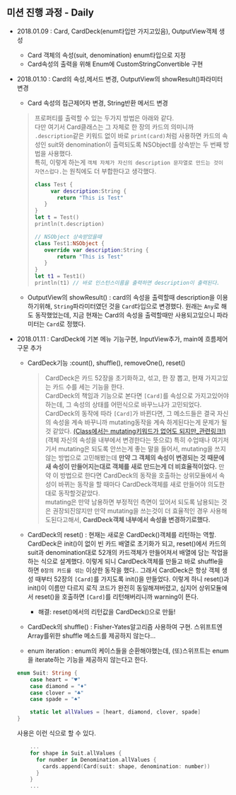## 미션 진행 과정 - Daily
- 2018.01.09 : Card, CardDeck(enum타입만 가지고있음), OutputView객체 생성
  - Card 객체의 속성(suit, denomination) enum타입으로 지정
  - Card속성의 출력을 위해 Enum에 CustomStringConvertible 구현
- 2018.01.10 : Card의 속성,메서드 변경, OutputView의 showResult()파라미터 변경
  - Card 속성의 접근제어자 변경, String반환 메서드 변경
  > 프로퍼티를 출력할 수 있는 두가지 방법은 아래와 같다. <br/>
  > 다만 여기서 Card클래스는 그 자체로 한 장의 카드의 의미니까 `.description`같은 키워드 없이 바로 `print(card)`처럼 사용하면 카드의 속성인 suit와 denomination이 출력되도록 NSObject를 상속받는 두 번째 방법을 사용했다. <br/>
  > 특히, 이렇게 하는게 `객체 자체가 자신의 description 문자열로 만드는 것이 자연스럽다.`는 원칙에도 더 부합한다고 생각했다.
  > ```swift
  > class Test {
  >      var description:String {
  >        return "This is Test"
  >    }
  >}
  >let t = Test()
  >println(t.description)
  >
  > // NSObject 상속받았을때
  >class Test1:NSObject {
  >    override var description:String {
  >        return "This is Test"
  >    }
  >}
  >let t1 = Test1()
  >println(t1) // 바로 인스턴스이름을 출력하면 description이 출력된다.
  > ```

  - OutputView의 showResult() : card의 속성을 출력할때 description을 이용하기위해, `String`파라미터였던 것을 `Card`타입으로 변경했다. 원래는 `Any`로 해도 동작했었는데, 지금 현재는 Card의 속성을 출력할때만 사용되고있으니 파라미터는 `Card`로 정했다.

- 2018.01.11 : CardDeck에 기본 메뉴 기능구현, InputView추가, main에 흐름제어구문 추가
  - CardDeck기능 :count(), shuffle(), removeOne(), reset()
    > CardDeck은 카드 52장을 초기화하고, 섞고, 한 장 뽑고, 현재 가지고있는 카드 수를 세는 기능을 한다. <br/>
    > CardDeck의 책임과 기능으로 본다면 `[Card]`를 속성으로 가지고있어야하는데, 그 속성의 상태를 어떤식으로 바꾸느냐가 고민되었다. CardDeck의 동작에 따라 `[Card]`가 바뀐다면, 그 메소드들은 결국 자신의 속성을 계속 바꾸니까 mutating동작을 계속 하게된다는게 문제가 될 것 같았다. [(Class에서는 mutating키워드가 없어도 되지만_관련링크!)](https://stackoverflow.com/questions/38422781/mutating-function-inside-class)<br/>
    > (객체 자신의 속성을 내부에서 변경한다는 뜻으로) 특히 수업때나 여기저기서 mutating은 되도록 안쓰는게 좋는 말을 들어서, mutating을 쓰지 않는 방법으로 고민해봤는데 **만약 그 객체의 속성이 변경되는 것 때문에 새 속성이 만들어지는대로 객체를 새로 만드는게 더 비효율적이었다.** 만약 이 방법으로 한다면 CardDeck의 동작을 호출하는 상위모듈에서 속성이 바뀌는 동작을 할 때마다 CardDeck객체를 새로 만들어야 의도한대로 동작할것같았다. <br/>
    > mutating은 만약 남용하면 부정적인 측면이 있어서 되도록 남용되는 것은 권장되진않지만 만약 mutating을 쓰는것이 더 효율적인 경우 사용해도된다고해서, **CardDeck객체 내부에서 속성을 변경하기로했다.**

  - CardDeck의 reset() : 현재는 새로운 CardDeck()객체를 리턴하는 역할. <br/>
  CardDeck은 init()이 없이 빈 카드 배열로 초기화가 되고, reset()에서 카드의 suit과 denomination대로 52개의 카드객체가 만들어져서 배열에 담는 작업을 하는 식으로 설계했다. 이렇게 되니 CardDeck객체를 만들고 바로 shuffle을 하면 `0장의 카드를 섞는` 이상한 동작을 했다.. 그래서 CardDeck은 항상 객체 생성 때부터 52장의 `[Card]`를 가지도록 init()을 만들었다. 이렇게 하니 reset()과 init()이 이름만 다르지 로직 코드가 완전히 동일해져버렸고, 심지어 상위모듈에서 reset()을 호출하면 `[Card]`를 리턴해버리니까 warning이 뜬다.
    - 해결: reset()에서의 리턴값을 CardDeck()으로 만듦!

  - CardDeck의 shuffle() : Fisher-Yates알고리즘 사용하여 구현. 스위프트엔 Array를위한 shuffle 메소드를 제공하지 않는다...
  - enum iteration : enum의 케이스들을 순환해야했는데, (또)스위프트는 enum을 iterate하는 기능을 제공하지 않는다고 한다.

  ```swift
  enum Suit: String {
      case heart = "♥️"
      case diamond = "♦️"
      case clover = "♣️"
      case spade = "♠️"

      static let allValues = [heart, diamond, clover, spade]
  }
  ```

  사용은 이런 식으로 할 수 있다.
  ```swift
      ...
      for shape in Suit.allValues {
        for number in Denomination.allValues {
          cards.append(Card(suit: shape, denomination: number))
        }
      }  
      ...
  ```
